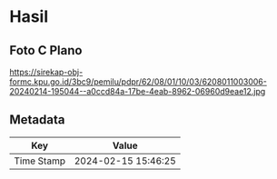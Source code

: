 # Hasil

## Foto C Plano

https://sirekap-obj-formc.kpu.go.id/3bc9/pemilu/pdpr/62/08/01/10/03/6208011003006-20240214-195044--a0ccd84a-17be-4eab-8962-06960d9eae12.jpg


## Metadata

| Key        | Value               |
| ---------- | ------------------- |
| Time Stamp | 2024-02-15 15:46:25 |



